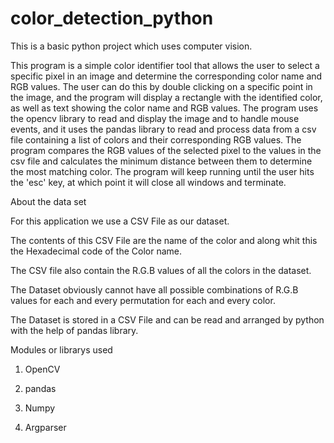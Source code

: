 # color_detection_python


This is a basic python project which uses computer vision.

This program is a simple color identifier tool that allows the user to select a specific pixel in an image and determine the corresponding color name and RGB values. 
The user can do this by double clicking on a specific point in the image, and the program will display a rectangle with the identified color, as well as text showing the
color name and RGB values. The program uses the opencv library to read and display the image and to handle mouse events, and it uses the pandas library to read and
process data from a csv file containing a list of colors and their corresponding RGB values. The program compares the RGB values of the selected pixel to the values in 
the csv file and calculates the minimum distance between them to determine the most matching color. The program will keep running until the user hits the 'esc' key, at 
which point it will close all windows and terminate.

About the data set

For this application we use a CSV File as our dataset.

The contents of this CSV File are the name of the color and along whit this the Hexadecimal code of the Color name.

The CSV file also contain the R.G.B values of all the colors in the dataset.

The Dataset obviously cannot have all possible combinations of R.G.B values for each and every permutation for each and every color.

The Dataset is stored in a CSV File and can be read and arranged by python with the help of pandas library.



Modules or librarys used 
1) OpenCV

2) pandas

3) Numpy

4) Argparser


